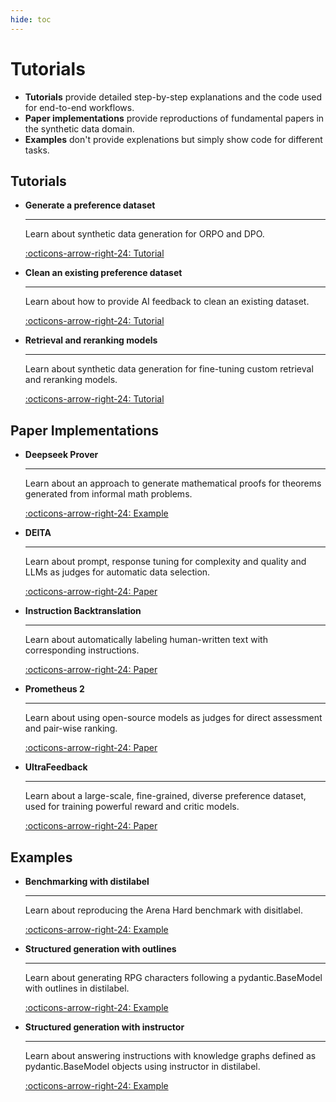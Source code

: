 ```yaml
---
hide: toc
---
```

# Tutorials

- **Tutorials** provide detailed step-by-step explanations and the code used for end-to-end workflows.
- **Paper implementations** provide reproductions of fundamental papers in the synthetic data domain.
- **Examples** don't provide explenations but simply show code for different tasks.

## Tutorials

<div class="grid cards" markdown>

-   __Generate a preference dataset__

    ---

    Learn about synthetic data generation for ORPO and DPO.

    [:octicons-arrow-right-24: Tutorial](tutorials/generate_preference_dataset.ipynb)


-   __Clean an existing preference dataset__

    ---

    Learn about how to provide AI feedback to clean an existing dataset.

    [:octicons-arrow-right-24: Tutorial](tutorials/clean_existing_dataset.ipynb)


-   __Retrieval and reranking models__

    ---

    Learn about synthetic data generation for fine-tuning custom retrieval and reranking models.

    [:octicons-arrow-right-24: Tutorial](tutorials/GenerateSentencePair.ipynb)

</div>

## Paper Implementations

<div class="grid cards" markdown>

-   __Deepseek Prover__

    ---

    Learn about an approach to generate mathematical proofs for theorems generated from informal math problems.

    [:octicons-arrow-right-24: Example](papers/deepseek_prover.md)

-   __DEITA__

    ---

    Learn about prompt, response tuning for complexity and quality and LLMs as judges for automatic data selection.

    [:octicons-arrow-right-24: Paper](papers/deita.md)

-   __Instruction Backtranslation__

    ---

    Learn about automatically labeling human-written text with corresponding instructions.

    [:octicons-arrow-right-24: Paper](papers/instruction_backtranslation.md)

-   __Prometheus 2__

    ---

    Learn about using open-source models as judges for direct assessment and pair-wise ranking.

    [:octicons-arrow-right-24: Paper](papers/prometheus.md)

-   __UltraFeedback__

    ---

    Learn about a large-scale, fine-grained, diverse preference dataset, used for training powerful reward and critic models.

    [:octicons-arrow-right-24: Paper](papers/ultrafeedback.md)

</div>

## Examples

<div class="grid cards" markdown>

-   __Benchmarking with distilabel__

    ---

    Learn about reproducing the Arena Hard benchmark with disitlabel.

    [:octicons-arrow-right-24: Example](examples/benchmarking_with_distilabel.md)

-   __Structured generation with outlines__

    ---

    Learn about generating RPG characters following a pydantic.BaseModel with outlines in distilabel.

    [:octicons-arrow-right-24: Example](examples/llama_cpp_with_outlines.md)

-   __Structured generation with instructor__

    ---

    Learn about answering instructions with knowledge graphs defined as pydantic.BaseModel objects using instructor in distilabel.

    [:octicons-arrow-right-24: Example](examples/mistralai_with_instructor.md)


</div>





